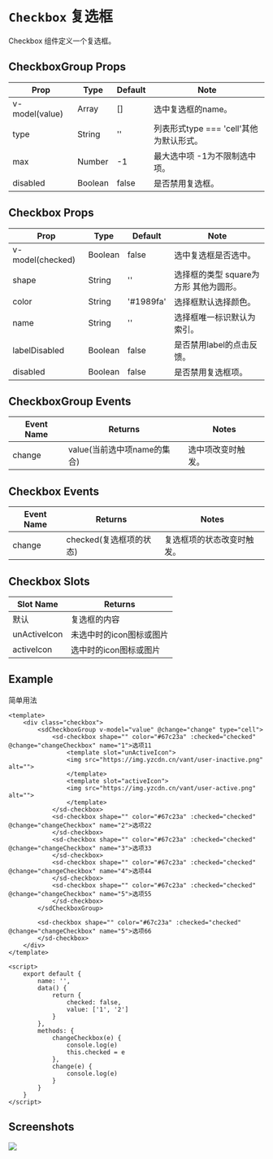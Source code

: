 # `Checkbox` 复选框
Checkbox 组件定义一个复选框。

## CheckboxGroup Props
| Prop | Type | Default | Note |
|---|---|---|---|
| v-model(value) | Array | [] | 选中复选框的name。
| type | String | '' | 列表形式type === 'cell'其他为默认形式。
| max | Number | -1 | 最大选中项 -1为不限制选中项。
| disabled | Boolean | false | 是否禁用复选框。

## Checkbox Props
| Prop | Type | Default | Note |
|---|---|---|---|
| v-model(checked) | Boolean | false | 选中复选框是否选中。
| shape | String | '' | 选择框的类型 square为方形 其他为圆形。
| color | String | '#1989fa' | 选择框默认选择颜色。
| name | String | '' | 选择框唯一标识默认为索引。
| labelDisabled | Boolean | false | 是否禁用label的点击反馈。
| disabled | Boolean | false | 是否禁用复选框项。

## CheckboxGroup Events
| Event Name | Returns | Notes |
|---|---|---|
| change | value(当前选中项name的集合) | 选中项改变时触发。

## Checkbox Events
| Event Name | Returns | Notes |
|---|---|---|
| change | checked(复选框项的状态) | 复选框项的状态改变时触发。

## Checkbox Slots
| Slot Name | Returns |
|---|---|
| 默认 | 复选框的内容 |
| unActiveIcon | 未选中时的icon图标或图片 |
| activeIcon | 选中时的icon图标或图片 |

<!--
## Methods
None.

## Static Props
None.

## Static Methods
None.
-->

## Example
简单用法
```
<template>
    <div class="checkbox">
        <sdCheckboxGroup v-model="value" @change="change" type="cell">
            <sd-checkbox shape="" color="#67c23a" :checked="checked"  @change="changeCheckbox" name="1">选项11
                <template slot="unActiveIcon">
                <img src="https://img.yzcdn.cn/vant/user-inactive.png" alt="">
                </template>
                <template slot="activeIcon">
                <img src="https://img.yzcdn.cn/vant/user-active.png" alt="">
                </template>
            </sd-checkbox>
            <sd-checkbox shape="" color="#67c23a" :checked="checked"  @change="changeCheckbox" name="2">选项22
            </sd-checkbox>
            <sd-checkbox shape="" color="#67c23a" :checked="checked"  @change="changeCheckbox" name="3">选项33
            </sd-checkbox>
            <sd-checkbox shape="" color="#67c23a" :checked="checked"  @change="changeCheckbox" name="4">选项44
            </sd-checkbox>
            <sd-checkbox shape="" color="#67c23a" :checked="checked"  @change="changeCheckbox" name="5">选项55
            </sd-checkbox>
        </sdCheckboxGroup>

        <sd-checkbox shape="" color="#67c23a" :checked="checked"  @change="changeCheckbox" name="5">选项66
        </sd-checkbox>
    </div>
</template>

<script>
    export default {
        name: '',
        data() {
            return {
                checked: false,
                value: ['1', '2']
            }
        },
        methods: {
            changeCheckbox(e) {
                console.log(e)
                this.checked = e
            },
            change(e) {
                console.log(e)
            }
        }
    }
</script>

```

## Screenshots
![](https://rightinhome.oss-cn-hangzhou.aliyuncs.com/jlbk_xcx/2020/09/04/1599212379617.gif)
